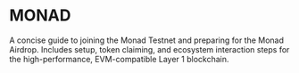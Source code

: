 # MONAD
A concise guide to joining the Monad Testnet and preparing for the Monad Airdrop. Includes setup, token claiming, and ecosystem interaction steps for the high-performance, EVM-compatible Layer 1 blockchain.
